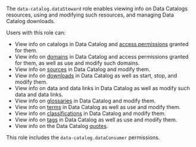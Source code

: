 The `data-catalog.dataSteward` role enables viewing info on Data Catalogs resources, using and modifying such resources, and managing Data Catalog downloads.

Users with this role can:
* View info on catalogs in Data Catalog and [access permissions](../../iam/concepts/access-control/index.md) granted for them.
* View info on [domains](../../metadata-hub/concepts/data-catalog.md#domains-and-subdomains) in Data Catalog and access permissions granted for them, as well as use and modify such domains.
* View info on [sources](../../metadata-hub/concepts/data-catalog.md#metadata-upload) in Data Catalog and modify them.
* View info on [downloads](../../metadata-hub/concepts/data-catalog.md#metadata-upload) in Data Catalog as well as start, stop, and modify them.
* View info on data and data links in Data Catalog as well as modify such data and data links.
* View info on [glossaries](../../metadata-hub/concepts/data-catalog.md#glossaries-and-terms) in Data Catalog and modify them.
* View info on [terms](../../metadata-hub/concepts/data-catalog.md#glossaries-and-terms) in Data Catalog as well as use and modify them.
* View info on [classifications](../../metadata-hub/concepts/data-catalog.md#glossaries-and-terms) in Data Catalog and modify them.
* View info on [tags](../../metadata-hub/concepts/data-catalog.md#glossaries-and-terms) in Data Catalog as well as use and modify them.
* View info on the Data Catalog [quotes](../../metadata-hub/concepts/limits.md#data-catalog-quota).

This role includes the `data-catalog.dataConsumer` permissions.
